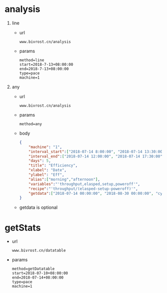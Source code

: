 # analysis
1. line
    * url
        ```
        www.bivrost.cn/analysis
        ```
    * params
        ```
        method=line
        start=2018-7-13+08:00:00
        end=2018-7-13+08:00:00
        type=pace
        machine=1
        ```
    
2. any
    * url
        ```
        www.bivrost.cn/analysis
        ```
    * params
        ```
        method=any
        ```
    * body
        ```json
        {
            "machine": "1",
            "interval_start":["2018-07-14 8:00:00", "2018-07-14 13:30:00"],
            "interval_end":["2018-07-14 12:00:00", "2018-07-14 17:30:00"],
            "days": 5,
            "title": "Efficiency",
            "xlabel": "Date",
            "ylabel": "Eff",
            "alias":["morning","afternoon"],
            "variables":"'throughput,elasped,setup,poweroff'",
            "recipe":"'throughput/(elasped-setup-poweroff)'",
            "getdata":["2018-07-14 00:00:00", "2018-08-30 00:00:00", "cycle"]
        }
        ```
    
    * getdata is optional

# getStats
* url
    ```
    www.bivrost.cn/datatable
    ```
* params
    ```
    method=getDatatable
    start=2018-07-10+08:00:00
    end=2018-07-14+08:00:00
    type=pace
    machine=1
    ```
